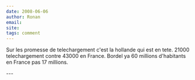 ```yaml
---
date: 2008-06-06
author: Ronan
email: 
site: 
tags: comment
---
```


<p>
Sur les promesse de telechargement c'est la hollande qui est en tete. 21000 telechargement contre 43000 en France. Bordel ya 60 millions d'habitants en France pas 17 millions. 
</p>
---